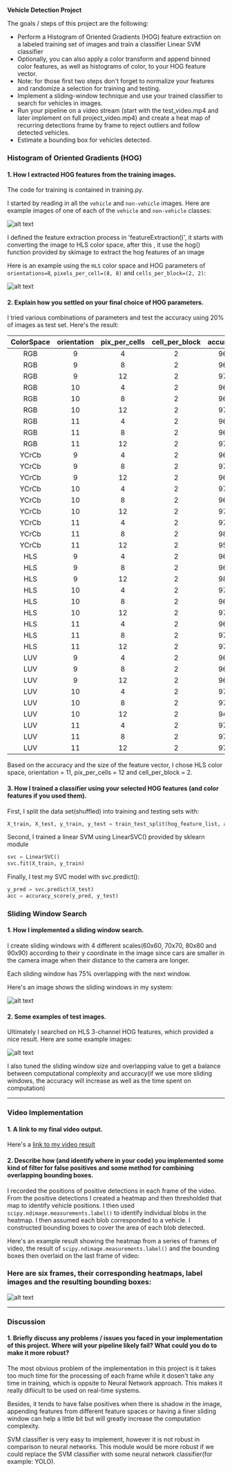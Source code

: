 **Vehicle Detection Project**

The goals / steps of this project are the following:

* Perform a Histogram of Oriented Gradients (HOG) feature extraction on a labeled training set of images and train a classifier Linear SVM classifier
* Optionally, you can also apply a color transform and append binned color features, as well as histograms of color, to your HOG feature vector. 
* Note: for those first two steps don't forget to normalize your features and randomize a selection for training and testing.
* Implement a sliding-window technique and use your trained classifier to search for vehicles in images.
* Run your pipeline on a video stream (start with the test_video.mp4 and later implement on full project_video.mp4) and create a heat map of recurring detections frame by frame to reject outliers and follow detected vehicles.
* Estimate a bounding box for vehicles detected.

[//]: # (Image References)
[image1]: ./output_images/01.png
[image2]: ./output_images/02.png
[image3]: ./output_images/03.png
[image4]: ./output_images/04.png
[image5]: ./output_images/05.png
[image6]: ./output_images/06.png
[video1]: ./project_video.mp4

### Histogram of Oriented Gradients (HOG)

#### 1. How I extracted HOG features from the training images.

The code for training is contained in training.py.


I started by reading in all the `vehicle` and `non-vehicle` images.  Here are example images of one of each of the `vehicle` and `non-vehicle` classes:

![alt text][image1]

I defined the feature extraction process in 'featureExtraction()', it starts with converting the image to HLS color space, after this , it use the hog() function provided by skimage to extract the hog features of an image

Here is an example using the `HLS` color space and HOG parameters of `orientations=8`, `pixels_per_cell=(8, 8)` and `cells_per_block=(2, 2)`:


![alt text][image2]

#### 2. Explain how you settled on your final choice of HOG parameters.

I tried various combinations of parameters and test the accuracy using 20% of images as test set. Here's the result:


| ColorSpace 	| orientation 	| pix_per_cells | cell_per_block | accuracy(%) 		| 
|:-------------:|:-------------:|:-------------:|:-------------: |:----------------:| 
| RGB			| 9 			| 4				| 2				 | 96.6%			|
| RGB			| 9 			| 8				| 2				 | 96.7%			|
| RGB			| 9 			| 12			| 2				 | 97.5%			|
| RGB			| 10 			| 4				| 2				 | 96.3%			|
| RGB			| 10 			| 8				| 2				 | 96.3%			|
| RGB			| 10 			| 12			| 2				 | 97.2%			|
| RGB			| 11 			| 4				| 2				 | 96.3%			|
| RGB			| 11 			| 8				| 2				 | 96.9%			|
| RGB			| 11 			| 12			| 2				 | 97.6%			|
| YCrCb			| 9 			| 4				| 2				 | 96.9%			|
| YCrCb			| 9 			| 8				| 2				 | 97.0%			|
| YCrCb			| 9 			| 12			| 2				 | 96.3%			|
| YCrCb			| 10 			| 4				| 2				 | 97.8%			|
| YCrCb			| 10			| 8				| 2				 | 96.0%			|
| YCrCb			| 10 			| 12			| 2				 | 97.9%			|
| YCrCb			| 11 			| 4				| 2				 | 97.2%			|
| YCrCb			| 11 			| 8				| 2				 | 98.1%			|
| YCrCb			| 11 			| 12			| 2				 | 95.6%			|
| HLS			| 9 			| 4				| 2				 | 96.7%			|
| HLS			| 9 			| 8				| 2				 | 96.8%			|
| HLS			| 9 			| 12			| 2				 | 98.1%			|
| HLS			| 10 			| 4				| 2				 | 97.2%			|
| HLS			| 10			| 8				| 2				 | 96.2%			|
| HLS			| 10 			| 12			| 2				 | 97.1%			|
| HLS			| 11 			| 4				| 2				 | 96.8%			|
| HLS			| 11 			| 8				| 2				 | 97.5%			|
| HLS			| 11 			| 12			| 2				 | 97.7%			|
| LUV			| 9 			| 4				| 2				 | 96.4%			|
| LUV			| 9 			| 8				| 2				 | 96.3%			|
| LUV			| 9 			| 12			| 2				 | 96.5%			|
| LUV			| 10 			| 4				| 2				 | 97.1%			|
| LUV			| 10			| 8				| 2				 | 97.1%			|
| LUV			| 10 			| 12			| 2				 | 94.4%			|
| LUV			| 11 			| 4				| 2				 | 97.8%			|
| LUV			| 11 			| 8				| 2				 | 97.1%			|
| LUV			| 11 			| 12			| 2				 | 97.5%			|

Based on the accuracy and the size of the feature vector, I chose HLS color space, orientation = 11, pix_per_cells = 12 and cell_per_block = 2. 

#### 3. How I trained a classifier using your selected HOG features (and color features if you used them).

First, I split the data set(shuffled) into training and testing sets with:
```python
X_train, X_test, y_train, y_test = train_test_split(hog_feature_list, answer_vec, test_size=0.2, shuffle=True)
 ```

Second, I trained a linear SVM using LinearSVC() provided by sklearn module
```python
svc = LinearSVC()
svc.fit(X_train, y_train)
 ```

Finally, I test my SVC model with svc.predict():
```python
y_pred = svc.predict(X_test)
acc = accuracy_score(y_pred, y_test)
 ```

### Sliding Window Search

#### 1. How I implemented a sliding window search. 

I create sliding windows with 4 different scales(60x60, 70x70, 80x80 and 90x90) according to their y coordinate in the image since cars are smaller in the camera image when their distance to the camera are longer.

Each sliding window has 75% overlapping with the next window.

Here's an image shows the sliding windows in my system:

![alt text][image3]

#### 2. Some examples of test images.

Ultimately I searched on HLS 3-channel HOG features, which provided a nice result.  Here are some example images:

![alt text][image4]

I also tuned the sliding window size and overlapping value to get a balance between computational complexity and accuracy(if we use more sliding windows, the accuracy will increase as well as the time spent on computation)

---

### Video Implementation

#### 1. A link to my final video output.
Here's a [link to my video result](./project_video_output.mp4)


#### 2. Describe how (and identify where in your code) you implemented some kind of filter for false positives and some method for combining overlapping bounding boxes.

I recorded the positions of positive detections in each frame of the video.  From the positive detections I created a heatmap and then thresholded that map to identify vehicle positions.  I then used `scipy.ndimage.measurements.label()` to identify individual blobs in the heatmap.  I then assumed each blob corresponded to a vehicle.  I constructed bounding boxes to cover the area of each blob detected.  

Here's an example result showing the heatmap from a series of frames of video, the result of `scipy.ndimage.measurements.label()` and the bounding boxes then overlaid on the last frame of video:

### Here are six frames, their corresponding heatmaps, label images and the resulting bounding boxes:

![alt text][image5]



---

### Discussion

#### 1. Briefly discuss any problems / issues you faced in your implementation of this project.  Where will your pipeline likely fail?  What could you do to make it more robust?

The most obvious problem of the implementation in this project is it takes too much time for the processing of each frame while it dosen't take any time in training, which is oppsite to Neural Network approach. This makes it really difiicult to be used on real-time systems.

Besides, it tends to have false positives when there is shadow in the image, appending features from different feature spaces or having a finer sliding window can help a little bit but will greatly increase the computation complexity.

SVM classifier is very easy to implement, however it is not robust in comparison to neural networks. This module would be more robust if we could replace the SVM classifier with some neural network classifier(for example: YOLO).